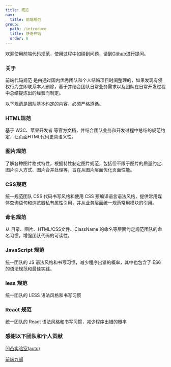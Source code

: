 ```yaml
---
title: 概览
nav:
  title: 前端规范
group:
  path: /introduce
  title: 快速开始
  order: 0
---
```


欢迎使用前端代码规范，使用过程中如碰到问题，请到[Github](https://github.com/lh632861400/fe-spec)进行提问。

### 关于
前端代码规范 是由通过国内优秀团队和个人结婚项目时间整理的，如果发现有侵权行为立即联系本人删除，基于并结合团队日常业务需求以及团队在日常开发过程中总结提炼出的经验而制定。

以下规范是团队基本约定的内容，必须严格遵循。

### HTML规范
基于 W3C、苹果开发者 等官方文档，并结合团队业务和开发过程中总结的规范约定，让页面HTML代码更具语义性。

### 图片规范
了解各种图片格式特性，根据特性制定图片规范，包括但不限于图片的质量约定、图片引入方式、图片合并处理等，旨在从图片层面优化页面性能。

### CSS规范
统一规范团队 CSS 代码书写风格和使用 CSS 预编译语言语法风格，提供常用媒体查询语句和浏览器私有属性引用，并从业务层面统一规范常用模块的引用。

### 命名规范
从 目录、图片、HTML/CSS文件、ClassName 的命名等层面约定规范团队的命名习惯，增强团队代码的可读性。

### JavaScript 规范
统一团队的 JS 语法风格和书写习惯，减少程序出错的概率，其中也包含了 ES6 的语法规范和最佳实践。

### less 规范
统一团队的 LESS 语法风格和书写习惯

### React 规范
统一团队的 React 语法风格和书写习惯，减少程序出错的概率

### 感谢以下团队和个人贡献
[凹凸实验室(auto)](https://aotu.io/)

[前端九部](https://github.com/frontend9/fe9-library)
